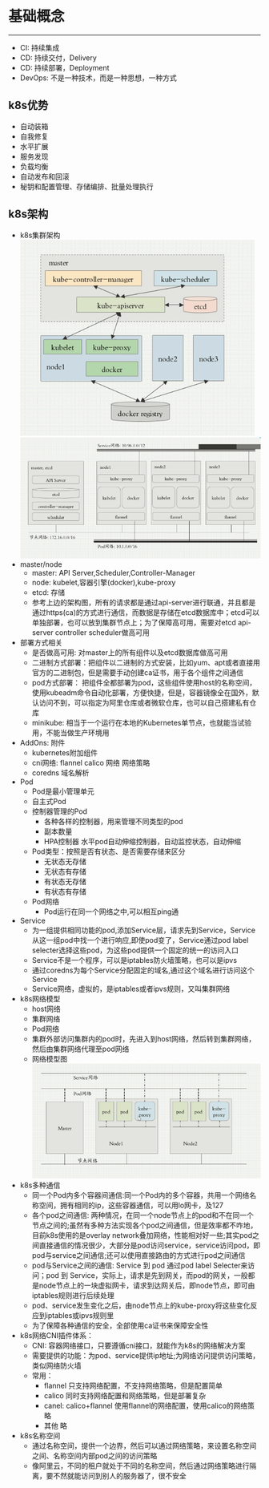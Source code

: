 # 基础概念

---

  - CI: 持续集成
  - CD: 持续交付，Delivery
  - CD: 持续部署，Deployment
  - DevOps: 不是一种技术，而是一种思想，一种方式

## k8s优势
  - 自动装箱
  - 自我修复
  - 水平扩展
  - 服务发现
  - 负载均衡
  - 自动发布和回滚
  - 秘钥和配置管理、存储编排、批量处理执行

## k8s架构
  - k8s集群架构  
    ![k8s集群架构图](k8s集群架构.png)
    ![k8s集群部署结构图](k8s部署结构图.png)
  - master/node
    - master:  API Server,Scheduler,Controller-Manager
    - node: kubelet,容器引擎(docker),kube-proxy
    - etcd: 存储
    - 参考上边的架构图，所有的请求都是通过api-server进行联通，并且都是通过https(ca)的方式进行通信，而数据是存储在etcd数据库中；etcd可以单独部署，也可以放到集群节点上；为了保障高可用，需要对etcd api-server controller scheduler做高可用
  - 部署方式相关
    - 是否做高可用: 对master上的所有组件以及etcd数据库做高可用
    - 二进制方式部署：把组件以二进制的方式安装，比如yum、apt或者直接用官方的二进制包，但是需要手动创建ca证书，用于各个组件之间通信
    - pod方式部署： 把组件全都部署为pod，这些组件使用host的名称空间，使用kubeadm命令自动化部署，方便快捷，但是，容器镜像全在国外，默认访问不到，可以指定为阿里仓库或者微软仓库，也可以自己搭建私有仓库
    - minikube: 相当于一个运行在本地的Kubernetes单节点，也就能当试验用，不能当做生产环境用
  - AddOns: 附件
    - kubernetes附加组件
    - cni网络: flannel calico 网络 网络策略
    - coredns  域名解析
  - Pod
    - Pod是最小管理单元
    - 自主式Pod
    - 控制器管理的Pod
      - 各种各样的控制器，用来管理不同类型的pod
      - 副本数量
      - HPA控制器 水平pod自动伸缩控制器，自动监控状态，自动伸缩
    - Pod类型：按照是否有状态、是否需要存储来区分
      - 无状态无存储
      - 无状态有存储
      - 有状态无存储
      - 有状态有存储
    - Pod网络
      - Pod运行在同一个网络之中,可以相互ping通
  - Service
    - 为一组提供相同功能的pod,添加Service层，请求先到Service，Service从这一组pod中找一个进行响应,即使pod变了，Service通过pod label selecter选择这些pod，为这些pod提供一个固定的统一的访问入口
    - Service不是一个程序，可以是iptables防火墙策略，也可以是ipvs
    - 通过coredns为每个Service分配固定的域名,通过这个域名进行访问这个Service
    - Service网络，虚拟的，是iptables或者ipvs规则，又叫集群网络
  - k8s网络模型
    - host网络
    - 集群网络
    - Pod网络
    - 集群外部访问集群内的pod时，先进入到host网络，然后转到集群网络，然后由集群网络代理至pod网络
    - 网络模型图  
    ![k8s网络模型图](k8s网络模型图.png)
  - k8s多种通信
    - 同一个Pod内多个容器间通信:同一个Pod内的多个容器，共用一个网络名称空间，拥有相同的ip，这些容器通信，可以用lo网卡，及127
    - 各个pod之间通信: 两种情况，在同一个node节点上的pod和不在同一个节点之间的;虽然有多种方法实现各个pod之间通信，但是效率都不咋地，目前k8s使用的是overlay network叠加网络，性能相对好一些;其实pod之间直接通信的情况很少，大部分是pod访问service，service访问pod，即pod与service之间通信;还可以使用直接路由的方式进行pod之间通信
    - pod与Service之间的通信: Service 到 pod 通过pod label Selecter来访问；pod 到 Service，实际上，请求是先到网关，而pod的网关，一般都是node节点上的一块虚拟网卡，请求到达网关后，即node节点，即可由iptables规则进行后续处理
    - pod、service发生变化之后，由node节点上的kube-proxy将这些变化反应到iptables或ipvs规则里
    - 为了保障各种通信的安全，全部使用ca证书来保障安全性
  - k8s网络CNI插件体系：
    - CNI: 容器网络接口，只要遵循cni接口，就能作为k8s的网络解决方案
    - 需要提供的功能：为pod、service提供ip地址;为网络访问提供访问策略，类似网络防火墙
    - 常用：
      - flannel 只支持网络配置，不支持网络策略，但是配置简单
      - calico 同时支持网络配置和网络策略，但是部署复杂
      - canel: calico+flannel  使用flannel的网络配置，使用calico的网络策略
      - 其他 略
  - k8s名称空间
    - 通过名称空间，提供一个边界，然后可以通过网络策略，来设置名称空间之间、名称空间内部pod之间的访问策略
    - 像阿里云，不同的租户就处于不同的名称空间，然后通过网络策略进行隔离，要不然就能访问到别人的服务器了，很不安全


